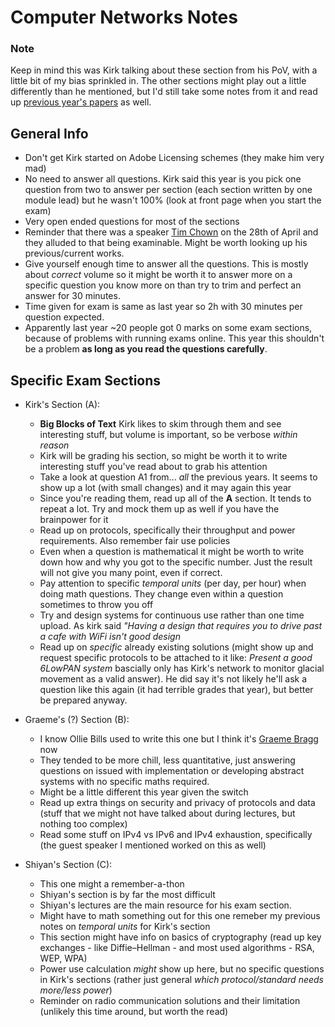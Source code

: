 # Computer Networks Notes

### Note

Keep in mind this was Kirk talking about these section from his PoV, with a little bit of my bias sprinkled in. The other sections might play out a little differently than he mentioned, but I'd still take some notes from it and read up [previous year's papers](https://pastexampapers.soton.ac.uk/) as well.

## General Info
* Don't get Kirk started on Adobe Licensing schemes (they make him very mad)
* No need to answer all questions. Kirk said this year is you pick one question from two to answer per section (each section written by one module lead) but he wasn't 100% (look at front page when you start the exam)
* Very open ended questions for most of the sections
* Reminder that there was a speaker [Tim Chown](https://www.jisc.ac.uk/staff/tim-chown) on the 28th of April and they alluded to that being examinable. Might be worth looking up his previous/current works.
* Give yourself enough time to answer all the questions. This is mostly about *correct* volume so it might be worth it to answer more on a specific question you know more on than try to trim and perfect an answer for 30 minutes. 
* Time given for exam is same as last year so 2h with 30 minutes per question expected.
* Apparently last year ~20 people got 0 marks on some exam sections, because of problems with running exams online. This year this shouldn't be a problem **as long as you read the questions carefully**.
## Specific Exam Sections
* Kirk's Section (A):
  * **Big Blocks of Text** Kirk likes to skim through them and see interesting stuff, but volume is important, so be verbose *within reason*
  * Kirk will be grading his section, so might be worth it to write interesting stuff you've read about to grab his attention
  *  Take a look at question A1 from... *all* the previous years. It seems to show up a lot (with small changes) and it may again this year
  * Since you're reading them, read up all of the **A** section. It tends to repeat a lot. Try and mock them up as well if you have the brainpower for it
  * Read up on protocols, specifically their throughput and power requirements. Also remember fair use policies
  * Even when a question is mathematical it might be worth to write down how and why you got to the specific number. Just the result will not give you many point, even if correct.
  * Pay attention to specific *temporal units* (per day, per hour) when doing math questions. They change even within a question sometimes to throw you off
  * Try and design systems for continuous use rather than one time upload. As kirk said *"Having a design that requires you to drive past a cafe with WiFi isn't good design*
  * Read up on *specific* already existing solutions (might show up and request specific protocols to be attached to it like: *Present a good 6LowPAN system* bascially only has Kirk's network to monitor glacial movement as a valid answer). He did say it's not likely he'll ask a question like this again (it had terrible grades that year), but better be prepared anyway.
  
* Graeme's (?) Section (B):
  * I know Ollie Bills used to write this one but I think it's [Graeme Bragg](https://www.ecs.soton.ac.uk/people/gmb1m17) now
  * They tended to be more chill, less quantitative, just answering questions on issued with implementation or developing abstract systems with no specific maths required.
  * Might be a little different this year given the switch
  * Read up extra things on security and privacy of protocols and data (stuff that we might not have talked about during lectures, but nothing too complex)
  * Read some stuff on IPv4 vs IPv6 and IPv4 exhaustion, specifically (the guest speaker I mentioned worked on this as well)
  
* Shiyan's Section (C):
  * This one might a remember-a-thon
  * Shiyan's section is by far the most difficult
  *  Shiyan's lectures are the main resource for his exam section.
  *  Might have to math something out for this one remeber my previous notes on *temporal units* for Kirk's section
  * This section might have info on basics of cryptography (read up key exchanges - like Diffie–Hellman - and most used algorithms - RSA, WEP, WPA)
  * Power use calculation *might* show up here, but no specific questions in Kirk's sections (rather just general *which protocol/standard needs more/less power*)
  * Reminder on radio communication solutions and their limitation (unlikely this time around, but worth the read)






